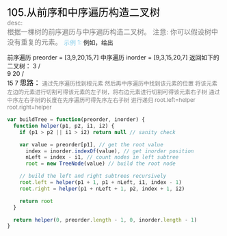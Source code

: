 <font color=black size=5>105.从前序和中序遍历构造二叉树<br></font>
<font color=gray>desc:<br></font>
<font color=gray size=3>
根据一棵树的前序遍历与中序遍历构造二叉树。
注意:
你可以假设树中没有重复的元素。
</font>
<font color=skyblue>示例 1:</font>
<font >
例如，给出

前序遍历 preorder = [3,9,20,15,7]
中序遍历 inorder = [9,3,15,20,7]
返回如下的二叉树：
3
/ \
 9 20
/ \
 15 7
</font>
<font color=black size=3>
思路：</font><font color=gray size=2>
通过先序遍历找到根元素 然后再中序遍历中找到该元素的位置 将该元素左边的元素进行切割可得该元素的左子树，将右边元素进行切割可得该元素右子树
通过中序左右子树的长度在先序遍历可得先序左右子树 进行递归 root.left=helper root.right=helper
</font>

```javascript
var buildTree = function(preorder, inorder) {
  function helper(p1, p2, i1, i2) {
    if (p1 > p2 || i1 > i2) return null // sanity check

    var value = preorder[p1], // get the root value
      index = inorder.indexOf(value), // get inorder position
      nLeft = index - i1, // count nodes in left subtree
      root = new TreeNode(value) // build the root node

    // build the left and right subtrees recursively
    root.left = helper(p1 + 1, p1 + nLeft, i1, index - 1)
    root.right = helper(p1 + nLeft + 1, p2, index + 1, i2)

    return root
  }

  return helper(0, preorder.length - 1, 0, inorder.length - 1)
}
```
